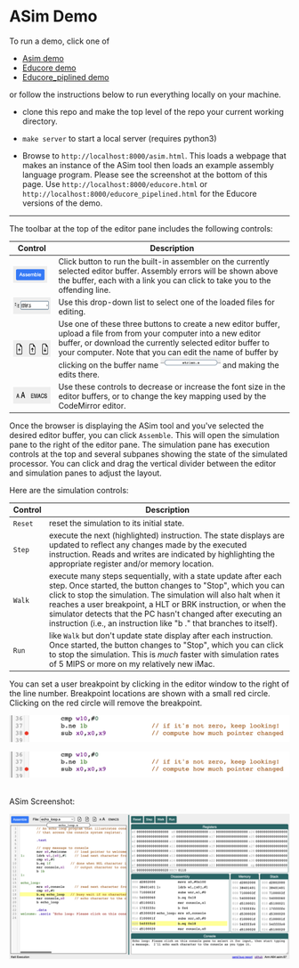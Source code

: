 # ASim Demo

To run a demo, click one of

* [Asim demo](https://people.csail.mit.edu/cjt/asim/asim.html)
* [Educore demo](https://people.csail.mit.edu/cjt/asim/educore.html)
* [Educore_piplined demo](https://people.csail.mit.edu/cjt/asim/educore_pipelined.html)

or follow the instructions below to run everything locally
on your machine.

* clone this repo and make the top level of the repo your current
  working directory.

* `make server` to start a local server (requires python3)

* Browse to `http://localhost:8000/asim.html`.  This loads a webpage
that makes an instance of the ASim tool then loads an example assembly
language program.  Please see the screenshot at the bottom of this page.
Use `http://localhost:8000/educore.html` or `http://localhost:8000/educore_pipelined.html`
for the Educore versions of the demo.

<hr>

The toolbar at the top of the
editor pane includes the following controls:

| Control | Description |
| --- | --- |
| <img height="30" src="/docs/assemble_button.png"/> | Click button to run the built-in assembler on the currently selected editor buffer. Assembly errors will be shown above the buffer, each with a link you can click to take you to the offending line.|
| <img height="30" src="/docs/select_buffer.png"/> | Use this drop-down list to select one of the loaded files for editing. |
| <img height="30" src="/docs/file_controls.png"/> | Use one of these three buttons to create a new editor buffer, upload a file from from your computer into a new editor buffer, or download the currently selected editor buffer to your computer.  Note that you can edit the name of buffer by clicking on the buffer name <img height="20" src="/docs/buffer_name.png"/> and making the edits there. |
| <img height="30" src="/docs/editor_controls.png"/> | Use these controls to decrease or increase the font size in the editor buffers, or to change the key mapping used by the CodeMirror editor. |

Once the browser is displaying the ASim tool and you've selected the
desired editor buffer, you can click `Assemble`.  This will open the
simulation pane to the right of the editor pane.  The simulation pane
has execution controls at the top and several subpanes showing the
state of the simulated processor.  You can click and drag the vertical
divider between the editor and simulation panes to adjust the layout.

Here are the simulation controls:

| Control | Description |
| --- | --- |
| `Reset` | reset the simulation to its initial state. |
| `Step` | execute the next (highlighted) instruction.  The state displays are updated to reflect any changes made by the executed instruction.  Reads and writes are indicated by highlighting the appropriate register and/or memory location. |
| `Walk` | execute many steps sequentially, with a state update after each step.  Once started, the button changes to "Stop", which you can click to stop the simulation.  The simulation will also halt when it reaches a user breakpoint, a HLT or BRK instruction, or when the simulator detects that the PC hasn't changed after executing an instruction (i.e., an instruction like "b ." that branches to itself). |
| `Run` | like `Walk` but don't update state display after each instruction.  Once started, the button changes to "Stop", which you can click to stop the simulation.  This is *much* faster with simulation rates of 5 MIPS or more on my relatively new iMac. |

You can set a user breakpoint by clicking in the editor window to the
right of the line number.  Breakpoint locations are shown with a small
red circle.  Clicking on the red circle will remove the breakpoint.

<img src="/docs/breakpoint.png">

![](/docs/breakpoint.png)

<br>ASim Screenshot:

![](/docs/asim.png)


